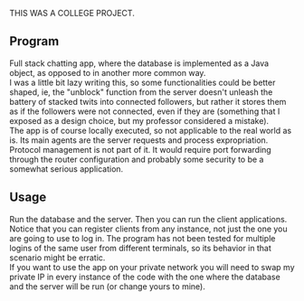 THIS WAS A COLLEGE PROJECT.

## Program

Full stack chatting app, where the database is implemented as a Java object, as opposed to in another more common way.  
I was a little bit lazy writing this, so some functionalities could be better shaped, ie, the "unblock" function from the server doesn't unleash the battery of stacked twits into connected followers, but rather it stores them as if the followers were not connected, even if they are (something that I exposed as a design choice, but my professor considered a mistake).  
The app is of course locally executed, so not applicable to the real world as is. Its main agents are the server requests and process expropriation. Protocol management is not part of it. It would require port forwarding through the router configuration and probably some security to be a somewhat serious application.

## Usage

Run the database and the server. Then you can run the client applications. Notice that you can register clients from any instance, not just the one you are going to use to log in. The program has not been tested for multiple logins of the same user from different terminals, so its behavior in that scenario might be erratic.  
If you want to use the app on your private network you will need to swap my private IP in every instance of the code with the one where the database and the server will be run (or change yours to mine).